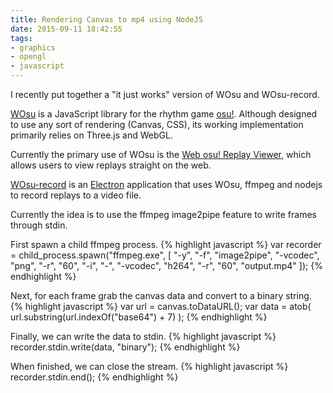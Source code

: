 ```yaml
---
title: Rendering Canvas to mp4 using NodeJS
date: 2015-09-11 18:42:55
tags:
- graphics
- opengl
- javascript
---
```

I recently put together a "it just works" version of WOsu and WOsu-record.

[WOsu](https://github.com/ScottSWu/wosu) is a JavaScript library for the rhythm game [osu!](https://osu.ppy.sh). Although designed to use any sort of rendering (Canvas, CSS), its working implementation primarily relies on Three.js and WebGL.

Currently the primary use of WOsu is the [Web osu! Replay Viewer](http://sc-wu.com/p/wosu/), which allows users to view replays straight on the web.

[WOsu-record](https://github.com/ScottSWu/wosu-record) is an [Electron](http://electron.atom.io/) application that uses WOsu, ffmpeg and nodejs to record replays to a video file.

Currently the idea is to use the ffmpeg image2pipe feature to write frames through stdin.

First spawn a child ffmpeg process.
{% highlight javascript %}
var recorder = child_process.spawn("ffmpeg.exe", [
    "-y", "-f", "image2pipe",
    "-vcodec", "png", "-r", "60",
    "-i", "-", "-vcodec", "h264",
    "-r", "60", "output.mp4"
]);
{% endhighlight %}

Next, for each frame grab the canvas data and convert to a binary string.
{% highlight javascript %}
var url = canvas.toDataURL();
var data = atob( url.substring(url.indexOf("base64") + 7) );
{% endhighlight %}

Finally, we can write the data to stdin.
{% highlight javascript %}
recorder.stdin.write(data, "binary");
{% endhighlight %}

When finished, we can close the stream.
{% highlight javascript %}
recorder.stdin.end();
{% endhighlight %}
